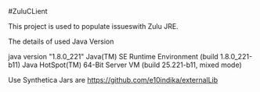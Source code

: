 #ZuluCLient

This project is used to populate issueswith Zulu JRE.

The details of used Java Version

java version "1.8.0_221"
Java(TM) SE Runtime Environment (build 1.8.0_221-b11)
Java HotSpot(TM) 64-Bit Server VM (build 25.221-b11, mixed mode)

Use Synthetica Jars are https://github.com/e10indika/externalLib